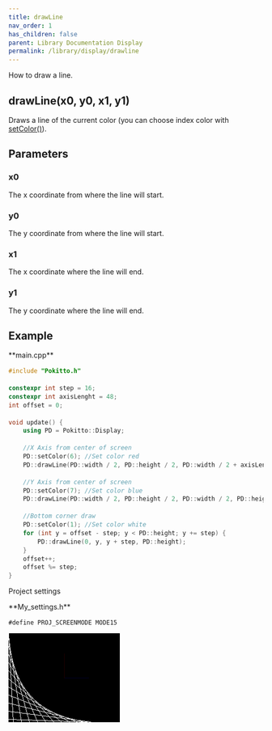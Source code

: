 ```yaml
---
title: drawLine
nav_order: 1
has_children: false
parent: Library Documentation Display
permalink: /library/display/drawline
---
```


How to draw a line.

## drawLine(x0, y0, x1, y1)

Draws a line of the current color (you can choose index color with [setColor()]({{site.url}}{{site.baseurl}}/library/display/setcolor)).

## Parameters

### x0
The x coordinate from where the line will start. 

### y0
The y coordinate from where the line will start. 

### x1
The x coordinate where the line will end.

### y1
The y coordinate where the line will end.

## Example

<div class="code-example" markdown="1">
**main.cpp**
</div>


```cpp
#include "Pokitto.h"

constexpr int step = 16;
constexpr int axisLenght = 48;
int offset = 0;

void update() {
    using PD = Pokitto::Display;

    //X Axis from center of screen
    PD::setColor(6); //Set color red
    PD::drawLine(PD::width / 2, PD::height / 2, PD::width / 2 + axisLenght, PD::height / 2);

    //Y Axis from center of screen
    PD::setColor(7); //Set color blue
    PD::drawLine(PD::width / 2, PD::height / 2, PD::width / 2, PD::height / 2 - axisLenght);

    //Bottom corner draw
    PD::setColor(1); //Set color white
    for (int y = offset - step; y < PD::height; y += step) {
        PD::drawLine(0, y, y + step, PD::height);
    }
    offset++;
    offset %= step;
}
```

Project settings
<div class="code-example" markdown="1">
**My_settings.h**
</div>

```
#define PROJ_SCREENMODE MODE15
```

<div style="min-width: 33.33%">
    <img src="drawline.gif">
</div>

